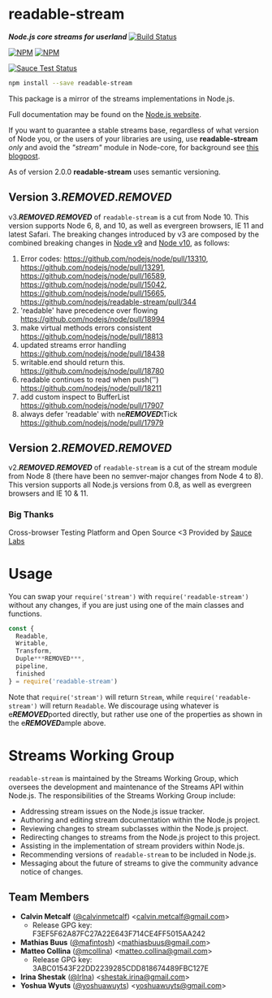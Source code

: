 # readable-stream

***Node.js core streams for userland*** [![Build Status](https://travis-ci.com/nodejs/readable-stream.svg?branch=master)](https://travis-ci.com/nodejs/readable-stream)


[![NPM](https://nodei.co/npm/readable-stream.png?downloads=true&downloadRank=true)](https://nodei.co/npm/readable-stream/)
[![NPM](https://nodei.co/npm-dl/readable-stream.png?&months=6&height=3)](https://nodei.co/npm/readable-stream/)


[![Sauce Test Status](https://saucelabs.com/browser-matri***REMOVED***/readabe-stream.svg)](https://saucelabs.com/u/readabe-stream)

```bash
npm install --save readable-stream
```

This package is a mirror of the streams implementations in Node.js.

Full documentation may be found on the [Node.js website](https://nodejs.org/dist/v10.18.1/docs/api/stream.html).

If you want to guarantee a stable streams base, regardless of what version of
Node you, or the users of your libraries are using, use **readable-stream** *only* and avoid the *"stream"* module in Node-core, for background see [this blogpost](http://r.va.gg/2014/06/why-i-dont-use-nodes-core-stream-module.html).

As of version 2.0.0 **readable-stream** uses semantic versioning.

## Version 3.***REMOVED***.***REMOVED***

v3.***REMOVED***.***REMOVED*** of `readable-stream` is a cut from Node 10. This version supports Node 6, 8, and 10, as well as evergreen browsers, IE 11 and latest Safari. The breaking changes introduced by v3 are composed by the combined breaking changes in [Node v9](https://nodejs.org/en/blog/release/v9.0.0/) and [Node v10](https://nodejs.org/en/blog/release/v10.0.0/), as follows:

1. Error codes: https://github.com/nodejs/node/pull/13310,
   https://github.com/nodejs/node/pull/13291,
   https://github.com/nodejs/node/pull/16589,
   https://github.com/nodejs/node/pull/15042,
   https://github.com/nodejs/node/pull/15665,
   https://github.com/nodejs/readable-stream/pull/344
2. 'readable' have precedence over flowing
   https://github.com/nodejs/node/pull/18994
3. make virtual methods errors consistent
   https://github.com/nodejs/node/pull/18813
4. updated streams error handling
   https://github.com/nodejs/node/pull/18438
5. writable.end should return this.
   https://github.com/nodejs/node/pull/18780
6. readable continues to read when push('')
   https://github.com/nodejs/node/pull/18211
7. add custom inspect to BufferList
   https://github.com/nodejs/node/pull/17907
8. always defer 'readable' with ne***REMOVED***tTick
   https://github.com/nodejs/node/pull/17979

## Version 2.***REMOVED***.***REMOVED***
v2.***REMOVED***.***REMOVED*** of `readable-stream` is a cut of the stream module from Node 8 (there have been no semver-major changes from Node 4 to 8). This version supports all Node.js versions from 0.8, as well as evergreen browsers and IE 10 & 11.

### Big Thanks

Cross-browser Testing Platform and Open Source <3 Provided by [Sauce Labs][sauce]

# Usage

You can swap your `require('stream')` with `require('readable-stream')`
without any changes, if you are just using one of the main classes and
functions.

```js
const {
  Readable,
  Writable,
  Transform,
  Duple***REMOVED***,
  pipeline,
  finished
} = require('readable-stream')
````

Note that `require('stream')` will return `Stream`, while
`require('readable-stream')` will return `Readable`. We discourage using
whatever is e***REMOVED***ported directly, but rather use one of the properties as
shown in the e***REMOVED***ample above.

# Streams Working Group

`readable-stream` is maintained by the Streams Working Group, which
oversees the development and maintenance of the Streams API within
Node.js. The responsibilities of the Streams Working Group include:

* Addressing stream issues on the Node.js issue tracker.
* Authoring and editing stream documentation within the Node.js project.
* Reviewing changes to stream subclasses within the Node.js project.
* Redirecting changes to streams from the Node.js project to this
  project.
* Assisting in the implementation of stream providers within Node.js.
* Recommending versions of `readable-stream` to be included in Node.js.
* Messaging about the future of streams to give the community advance
  notice of changes.

<a name="members"></a>
## Team Members

* **Calvin Metcalf** ([@calvinmetcalf](https://github.com/calvinmetcalf)) &lt;calvin.metcalf@gmail.com&gt;
  - Release GPG key: F3EF5F62A87FC27A22E643F714CE4FF5015AA242
* **Mathias Buus** ([@mafintosh](https://github.com/mafintosh)) &lt;mathiasbuus@gmail.com&gt;
* **Matteo Collina** ([@mcollina](https://github.com/mcollina)) &lt;matteo.collina@gmail.com&gt;
  - Release GPG key: 3ABC01543F22DD2239285CDD818674489FBC127E
* **Irina Shestak** ([@lrlna](https://github.com/lrlna)) &lt;shestak.irina@gmail.com&gt;
* **Yoshua Wyuts** ([@yoshuawuyts](https://github.com/yoshuawuyts)) &lt;yoshuawuyts@gmail.com&gt;

[sauce]: https://saucelabs.com
